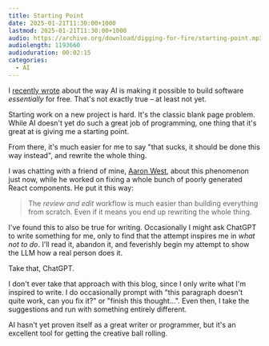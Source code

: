 ```yaml
---
title: Starting Point
date: 2025-01-21T11:30:00+1000
lastmod: 2025-01-21T11:30:00+1000
audio: https://archive.org/download/digging-for-fire/starting-point.mp3
audiolength: 1193660
audioduration: 00:02:15
categories:
  - AI
---
```


I [recently wrote](/posts/malleable-software) about the way AI is making it possible to build software _essentially_ for free. That's not exactly true – at least not yet.

Starting work on a new project is hard. It's the classic blank page problem. While AI doesn't yet do such a great job of programming, one thing that it's great at is giving me a starting point.

<!--more-->

From there, it's much easier for me to say "that sucks, it should be done this way instead", and rewrite the whole thing.

I was chatting with a friend of mine, [Aaron West](https://www.linkedin.com/in/westaj/), about this phenomenon just now, while he worked on fixing a whole bunch of poorly generated React components. He put it this way:

> The *review and edit* workflow is much easier than building everything from scratch. Even if it means you end up rewriting the whole thing.

I've found this to also be true for writing. Occasionally I might ask ChatGPT to write something for me, only to find that the attempt inspires me in *what not to do*. I'll read it, abandon it, and feverishly begin my attempt to show the LLM how a real person does it.

Take that, ChatGPT.

I don't ever take that approach with this blog, since I only write what I'm inspired to write. I do occasionally prompt with "this paragraph doesn't quite work, can you fix it?" or "finish this thought…". Even then, I take the suggestions and run with something entirely different.

AI hasn't yet proven itself as a great writer or programmer, but it's an excellent tool for getting the creative ball rolling.